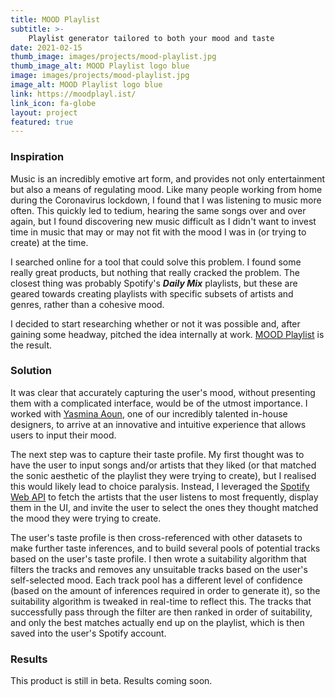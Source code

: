 ```yaml
---
title: MOOD Playlist
subtitle: >-
    Playlist generator tailored to both your mood and taste
date: 2021-02-15
thumb_image: images/projects/mood-playlist.jpg
thumb_image_alt: MOOD Playlist logo blue
image: images/projects/mood-playlist.jpg
image_alt: MOOD Playlist logo blue
link: https://moodplayl.ist/
link_icon: fa-globe
layout: project
featured: true
---
```


### Inspiration
Music is an incredibly emotive art form, and provides not only entertainment but also a means of regulating mood. Like many people working from home during the Coronavirus lockdown, I found that I was listening to music more often. This quickly led to tedium, hearing the same songs over and over again, but I found discovering new music difficult as I didn't want to invest time in music that may or may not fit with the mood I was in (or trying to create) at the time. 

I searched online for a tool that could solve this problem. I found some really great products, but nothing that really cracked the problem. The closest thing was probably Spotify's ___Daily Mix___ playlists, but these are geared towards creating playlists with specific subsets of artists and genres, rather than a cohesive mood. 

I decided to start researching whether or not it was possible and, after gaining some headway, pitched the idea internally at work. [MOOD Playlist](https://moodplayl.ist/) is the result.

### Solution
It was clear that accurately capturing the user's mood, without presenting them with a complicated interface, would be of the utmost importance. I worked with [Yasmina Aoun](https://yasminaaoun.com/), one of our incredibly talented in-house designers, to arrive at an innovative and intuitive experience that allows users to input their mood. 

The next step was to capture their taste profile. My first thought was to have the user to input songs and/or artists that they liked (or that matched the sonic aesthetic of the playlist they were trying to create), but I realised this would likely lead to choice paralysis. Instead, I leveraged the [Spotify Web API](https://developer.spotify.com/documentation/web-api/) to fetch the artists that the user listens to most frequently, display them in the UI, and invite the user to select the ones they thought matched the mood they were trying to create. 

The user's taste profile is then cross-referenced with other datasets to make further taste inferences, and to build several pools of potential tracks based on the user's taste profile. I then wrote a suitability algorithm that filters the tracks and removes any unsuitable tracks based on the user's self-selected mood. Each track pool has a different level of confidence (based on the amount of inferences required in order to generate it), so the suitability algorithm is tweaked in real-time to reflect this. The tracks that successfully pass through the filter are then ranked in order of suitability, and only the best matches actually end up on the playlist, which is then saved into the user's Spotify account.

### Results
This product is still in beta. Results coming soon.